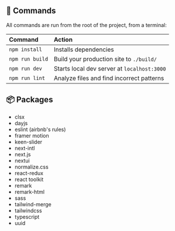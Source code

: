 ## 🧞 Commands
All commands are run from the root of the project, from a terminal:

| Command                   | Action                                           |
| :------------------------ | :----------------------------------------------- |
| `npm install`             | Installs dependencies                            |
| `npm run build`           | Build your production site to `./build/`         |
| `npm run dev`             | Starts local dev server at `localhost:3000`      |
| `npm run lint`            | Analyze files and find incorrect patterns        |

## 📦 Packages
- clsx
- dayjs
- eslint (airbnb's rules)
- framer motion
- keen-slider
- next-intl
- next.js
- nextui
- normalize.css
- react-redux
- react toolkit
- remark
- remark-html
- sass
- tailwind-merge
- tailwindcss
- typescript
- uuid